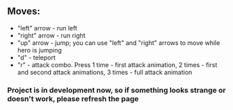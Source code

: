 ## Moves:
- "left" arrow - run left
- "right" arrow - run right
- "up" arrow - jump; you can use "left" and "right" arrows to move while hero is jumping
- "d" - teleport
- "r" - attack combo. Press 1 time - first attack animation, 2 times - first and second attack animations, 3 times - full attack animation

### Project is in development now, so if something looks strange or doesn't work, please refresh the page
